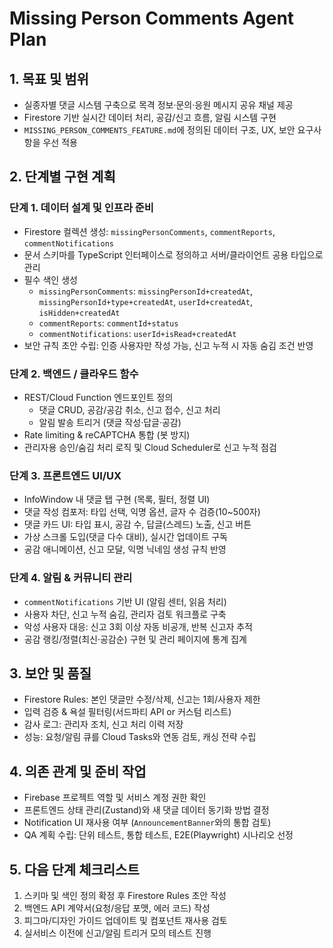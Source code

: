 # Missing Person Comments Agent Plan

## 1. 목표 및 범위
- 실종자별 댓글 시스템 구축으로 목격 정보·문의·응원 메시지 공유 채널 제공
- Firestore 기반 실시간 데이터 처리, 공감/신고 흐름, 알림 시스템 구현
- `MISSING_PERSON_COMMENTS_FEATURE.md`에 정의된 데이터 구조, UX, 보안 요구사항을 우선 적용

## 2. 단계별 구현 계획

### 단계 1. 데이터 설계 및 인프라 준비
- Firestore 컬렉션 생성: `missingPersonComments`, `commentReports`, `commentNotifications`
- 문서 스키마를 TypeScript 인터페이스로 정의하고 서버/클라이언트 공용 타입으로 관리
- 필수 색인 생성
  - `missingPersonComments`: `missingPersonId+createdAt`, `missingPersonId+type+createdAt`,
    `userId+createdAt`, `isHidden+createdAt`
  - `commentReports`: `commentId+status`
  - `commentNotifications`: `userId+isRead+createdAt`
- 보안 규칙 초안 수립: 인증 사용자만 작성 가능, 신고 누적 시 자동 숨김 조건 반영

### 단계 2. 백엔드 / 클라우드 함수
- REST/Cloud Function 엔드포인트 정의
  - 댓글 CRUD, 공감/공감 취소, 신고 접수, 신고 처리
  - 알림 발송 트리거 (댓글 작성·답글·공감)
- Rate limiting & reCAPTCHA 통합 (봇 방지)
- 관리자용 승인/숨김 처리 로직 및 Cloud Scheduler로 신고 누적 점검

### 단계 3. 프론트엔드 UI/UX
- InfoWindow 내 댓글 탭 구현 (목록, 필터, 정렬 UI)
- 댓글 작성 컴포저: 타입 선택, 익명 옵션, 글자 수 검증(10~500자)
- 댓글 카드 UI: 타입 표시, 공감 수, 답글(스레드) 노출, 신고 버튼
- 가상 스크롤 도입(댓글 다수 대비), 실시간 업데이트 구독
- 공감 애니메이션, 신고 모달, 익명 닉네임 생성 규칙 반영

### 단계 4. 알림 & 커뮤니티 관리
- `commentNotifications` 기반 UI (알림 센터, 읽음 처리)
- 사용자 차단, 신고 누적 숨김, 관리자 검토 워크플로 구축
- 악성 사용자 대응: 신고 3회 이상 자동 비공개, 반복 신고자 추적
- 공감 랭킹/정렬(최신·공감순) 구현 및 관리 페이지에 통계 집계

## 3. 보안 및 품질
- Firestore Rules: 본인 댓글만 수정/삭제, 신고는 1회/사용자 제한
- 입력 검증 & 욕설 필터링(서드파티 API or 커스텀 리스트)
- 감사 로그: 관리자 조치, 신고 처리 이력 저장
- 성능: 요청/알림 큐를 Cloud Tasks와 연동 검토, 캐싱 전략 수립

## 4. 의존 관계 및 준비 작업
- Firebase 프로젝트 역할 및 서비스 계정 권한 확인
- 프론트엔드 상태 관리(Zustand)와 새 댓글 데이터 동기화 방법 결정
- Notification UI 재사용 여부 (`AnnouncementBanner`와의 통합 검토)
- QA 계획 수립: 단위 테스트, 통합 테스트, E2E(Playwright) 시나리오 선정

## 5. 다음 단계 체크리스트
1. 스키마 및 색인 정의 확정 후 Firestore Rules 초안 작성
2. 백엔드 API 계약서(요청/응답 포맷, 에러 코드) 작성
3. 피그마/디자인 가이드 업데이트 및 컴포넌트 재사용 검토
4. 실서비스 이전에 신고/알림 트리거 모의 테스트 진행
